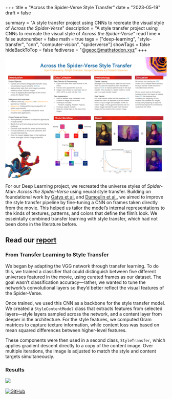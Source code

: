+++
title = "Across the Spider-Verse Style Transfer"
date = "2023-05-19"
draft = false

summary = "A style transfer project using CNNs to recreate the visual style of *Across the Spider-Verse*"
description = "A style transfer project using CNNs to recreate the visual style of *Across the Spider-Verse*"
readTime = false
autonumber = false
math = true
tags = ["deep-learning", "style-transfer", "cnn", "computer-vision", "spiderverse"]
showTags = false
hideBackToTop = false
fediverse = "@geoc@mathstodon.xyz"
+++

![poster](poster.png)

For our Deep Learning project, we recreated the universe styles of *Spider-Man: Across the Spider-Verse* using neural style transfer. Building on foundational work by [Gatys et al.](https://arxiv.org/abs/1508.06576) and [Dumoulin et al.](https://arxiv.org/abs/1610.07629), we aimed to improve the style transfer pipeline by fine-tuning a CNN on frames taken directly from the movie. This helped us tailor the model’s internal representations to the kinds of textures, patterns, and colors that define the film’s look. We esseintally combined transfer learning with style transfer, which had not been  done in the literature before.

<h2> Read our <a href="./../Across_The_Spider_Verse_Style_Transfer.pdf">report</a> </h2>

### From Transfer Learning to Style Transfer

We began by adapting the VGG network through transfer learning. To do this, we trained a classifier that could distinguish between five different universes featured in the movie, using curated frames as our dataset. The goal wasn’t classification accuracy—rather, we wanted to tune the network’s convolutional layers so they’d better reflect the visual features of the Spider-Verse.

Once trained, we used this CNN as a backbone for the style transfer model. We created a `StyleContentModel` class that extracts features from selected layers—style layers sampled across the network, and a content layer from deeper in the architecture. For the style features, we computed Gram matrices to capture texture information, while content loss was based on mean squared differences between higher-level features.

These components were then used in a second class, `StyleTransfer`, which applies gradient descent directly to a copy of the content image. Over multiple iterations, the image is adjusted to match the style and content targets simultaneously.

### Results
[![](training_1715365977.gif)](https://youtu.be/XiqN3pOIVIw)

[![GitHub](https://img.shields.io/badge/GitHub-%23121011.svg?logo=github&logoColor=white)](https://github.com/AzureCoral/Spider-Verse-Style-Transfer)